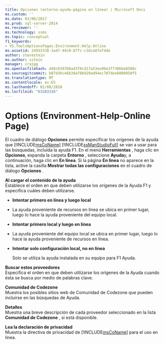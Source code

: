 ```yaml
---
title: Opciones (entorno-ayuda-página en línea) | Microsoft Docs
ms.custom: ''
ms.date: 03/06/2017
ms.prod: sql-server-2014
ms.reviewer: ''
ms.technology: ssms
ms.topic: conceptual
f1_keywords:
- VS.ToolsOptionsPages.Environment.Help.Online
ms.assetid: 24933338-3a47-44c0-87fc-c3dca8faf4de
author: stevestein
ms.author: sstein
manager: craigg
ms.openlocfilehash: d40c0397b0a43f8cd17a53ee9be3f738bbe8500c
ms.sourcegitcommit: b87d36c46b39af8b929ad94ec707dee8800950f5
ms.translationtype: MT
ms.contentlocale: es-ES
ms.lasthandoff: 02/08/2020
ms.locfileid: "63283316"
---
```

# <a name="options-environment-help-online-page"></a>Options (Environment-Help-Online Page)
  El cuadro de diálogo **Opciones** permite especificar los orígenes de la ayuda que [!INCLUDE[msCoName](../../includes/msconame-md.md)] [!INCLUDE[ssManStudioFull](../../includes/ssmanstudiofull-md.md)] se van a usar para las búsquedas, incluida la ayuda F1. En el menú **Herramientas** , haga clic en **Opciones**, expanda la carpeta **Entorno** , seleccione **Ayuda**y, a continuación, haga clic en **En línea**. Si la página **En línea** no aparece en la lista, active la casilla **Mostrar todas las configuraciones** en el cuadro de diálogo **Opciones** .  
  
 **Al cargar el contenido de la ayuda**  
 Establece el orden en que deben utilizarse los orígenes de la Ayuda F1 y especifica cuáles deben utilizarse.  
  
-   **Intentar primero en línea y luego local**  
  
-   La ayuda proveniente de recursos en línea se ubica en primer lugar, luego lo hace la ayuda proveniente del equipo local.  
  
-   **Intentar primero local y luego en línea**  
  
-   La ayuda proveniente del equipo local se ubica en primer lugar, luego lo hace la ayuda proveniente de recursos en línea.  
  
-   **Intentar solo configuración local, no en línea**  
  
     Solo se utiliza la ayuda instalada en su equipo para F1 Ayuda.  
  
 **Buscar estos proveedores**  
 Especifica el orden en que deben utilizarse los orígenes de la Ayuda cuando ésta se busca por medio de palabras clave.  
  
 **Comunidad de Codezone**  
 Muestra los posibles sitios web de Comunidad de Codezone que pueden incluirse en las búsquedas de Ayuda.  
  
 **Detalles**  
 Muestra una breve descripción de cada proveedor seleccionado en la lista **Comunidad de Codezone** , si está disponible.  
  
 **Lea la declaración de privacidad**  
 Muestra la directiva de privacidad de [!INCLUDE[msCoName](../../includes/msconame-md.md)] para el uso en línea.  
  
  

